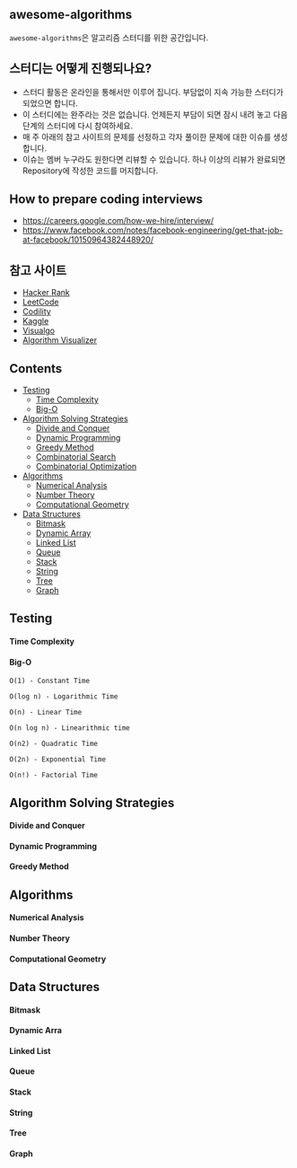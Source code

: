 
## awesome-algorithms

`awesome-algorithms`은 알고리즘 스터디를 위한 공간입니다.

## 스터디는 어떻게 진행되나요?

- 스터디 활동은 온라인을 통해서만 이루어 집니다. 부담없이 지속 가능한 스터디가 되었으면 합니다.
- 이 스터디에는 완주라는 것은 없습니다. 언제든지 부담이 되면 잠시 내려 놓고 다음 단계의 스터디에 다시 참여하세요.
- 매 주 아래의 참고 사이트의 문제를 선정하고 각자 풀이한 문제에 대한 이슈를 생성합니다.
- 이슈는 멤버 누구라도 원한다면 리뷰할 수 있습니다. 하나 이상의 리뷰가 완료되면 Repository에 작성한 코드를 머지합니다.

## How to prepare coding interviews

- https://careers.google.com/how-we-hire/interview/
- https://www.facebook.com/notes/facebook-engineering/get-that-job-at-facebook/10150964382448920/

## 참고 사이트

- [Hacker Rank](https://www.hackerrank.com/dashboard)
- [LeetCode](https://leetcode.com/)
- [Codility](https://codility.com/programmers/)
- [Kaggle](https://www.kaggle.com/)
- [Visualgo](https://visualgo.net/en)
- [Algorithm Visualizer](http://algo-visualizer.jasonpark.me/#path=backtracking/knight's_tour/basic)

## Contents

- [Testing](#testing)
  - [Time Complexity](#time-complexity)
  - [Big-O](#big-o)
- [Algorithm Solving Strategies](#algorithm-solving-strategies)
	- [Divide and Conquer](#divide-and-conquer)
	- [Dynamic Programming](#dynamic-programming)
	- [Greedy Method](#greedy-method)
	- [Combinatorial Search](#combinatorial-search)
	- [Combinatorial Optimization](#combinatorial-optimization)
- [Algorithms](#algorithms)
	- [Numerical Analysis](#numerical-analysis)
	- [Number Theory](#number-theory)
	- [Computational Geometry](#computational-geometry)
- [Data Structures](#data-structures)
	- [Bitmask](#bitmask)
	- [Dynamic Array](#dynamic-array)
	- [Linked List](#linked-list)
	- [Queue](#queue)
	- [Stack](#stack)
	- [String](#string)
	- [Tree](#tree)
	- [Graph](#graph)

## Testing

#### Time Complexity

#### Big-O

`O(1) - Constant Time`

`O(log n) - Logarithmic Time`

`O(n) - Linear Time`

`O(n log n) - Linearithmic time`

`O(n2) - Quadratic Time`

`O(2n) - Exponential Time`

`O(n!) - Factorial Time`

## Algorithm Solving Strategies

#### Divide and Conquer

#### Dynamic Programming

#### Greedy Method

## Algorithms

#### Numerical Analysis

#### Number Theory

#### Computational Geometry

## Data Structures

#### Bitmask

#### Dynamic Arra

#### Linked List

#### Queue

#### Stack

#### String

#### Tree

#### Graph
